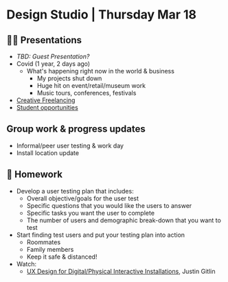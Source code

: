 # Design Studio | Thursday Mar 18

## 👨‍🏫 Presentations

- *TBD: Guest Presentation?*
- Covid (1 year, 2 days ago)
  - What's happening right now in the world & business
    - My projects shut down
    - Huge hit on event/retail/museum work
    - Music tours, conferences, festivals
- [Creative Freelancing](./docs/creative-freelancing.md)
- [Student opportunities](./docs/student-opportunities.md)

## Group work & progress updates

- Informal/peer user testing & work day
- Install location update

## 📝 Homework

- Develop a user testing plan that includes:
  - Overall objective/goals for the user test
  - Specific questions that you would like the users to answer
  - Specific tasks you want the user to complete
  - The number of users and demographic break-down that you want to test
- Start finding test users and put your testing plan into action
  - Roommates
  - Family members
  - Keep it safe & distanced!
- Watch: 
  - [UX Design for Digital/Physical Interactive Installations](https://www.youtube.com/watch?v=yyLmucX7qrs), Justin Gitlin
